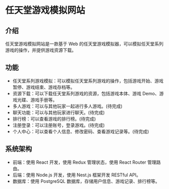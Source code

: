 # 任天堂游戏模拟网站

## 介绍

任天堂游戏模拟网站是一款基于 Web 的任天堂游戏模拟器，可以模拟任天堂系列游戏的操作，并提供游戏资源下载。

## 功能

- 任天堂系列游戏模拟：可以模拟任天堂系列游戏的操作，包括游戏开始、游戏暂停、游戏结束、游戏存档等。
- 资源下载：可以下载任天堂系列游戏的资源，包括游戏本体、游戏 Demo、游戏光碟、游戏手册等。
- 多人游戏：可以与其他玩家一起进行多人游戏。(待完成)
- 聊天功能：可以与其他玩家进行聊天。(待完成)
- 排行榜：可以查看游戏的排行榜。(待完成)
- 注册登录：可以注册账号，登录游戏。(待完成)
- 个人中心：可以查看个人信息、修改密码、查看游戏记录等。(待完成)

## 系统架构

- 前端：使用 React 开发，使用 Redux 管理状态，使用 React Router 管理路由。
- 后端：使用 Node.js 开发，使用 Nest.js 框架开发 RESTful API。
- 数据库：使用 PostgreSQL 数据库，存储用户信息、游戏记录、排行榜等。
